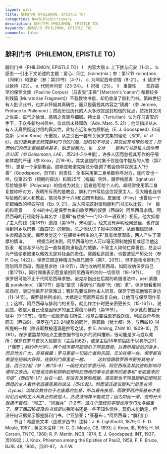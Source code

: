 ```yaml
---
layout: wiki
title: 腓利门书（PHILEMON, EPISTLE TO）
categories: NewBibleDictionary
description: 腓利门书（PHILEMON, EPISTLE TO）
keywords: 腓利门书（PHILEMON, EPISTLE TO）
comments: false
---
```


## 腓利门书（PHILEMON, EPISTLE TO）



腓利门书（PHILEMON, EPISTLE TO）
Ⅰ　内容大纲
a. 上下款与问安（1-3）。
b. 感恩──引出下文论述的主题：爱心、同工（koino{nia；参：第17节 koino{nos 〔同伴〕）和更新（参：第20节）（4-7）。
c. 为阿尼西母求情（8-21）。
d. 请求予以款待（22）。
e. 代同伴问安（23-24）。
f. 祝福（25）。
Ⅱ　重要性
　　现存最早的保罗文集（Pauline Corpus）（马吉安“正典” [Marcion's 'canon'] 和穆拉多利残篇 [Muratorian Fragment]）不载教牧书信，却仍收录了腓利门书。第四世纪有人批评此书，也并非怀疑其真确性，而只是藐视其内容之“琐屑”（参 Jerome, Preface to Philemon）；然而历世历代的人大多欣赏这封短信的优点，赞扬其文词之优美、语气之恰当、感情之真挚与细腻。特土良（Tertullian）认为在马吉安的手下，于众多新约书信中，仅此信未经窜改（Adv.
Marc. 5. 21）；他又指出从未有人认真质疑这封信的真实性。此特点近年来为顾斯庇（E. J. Goodspeed）和诺克斯（John Knox）所重视，从之引出一套有关保罗文集的理论（*保罗，III. d. ii）。他们重新激发研究腓利门书的兴趣，固然功不可没；其说也有可取的地方；然而他们的历史重绘疑点甚多，缺乏说服力。
Ⅲ　文体
　　腓利门书是私人信件而非公函（参 Deissmann, LAE，页234-5与*书信），许多人因而忽视其写作的仔细和体裁的严谨（参 Knox，页18-9）。其实这信的对象不仅是信中提及的人物（第2节），更是一个家庭教会。顾斯庇和诺克斯过分强调了教会劝导奴隶主人“行善”（Goodspeed，页118）的责任：全书采用第二身单数称呼对方，连问安也一样，仅第22节（预期的探访）和第25节（祝福）例外，跟伊格那丢（Ignatius）写给坡旅甲（Polycarp）的信成为对比；后者是写给个人的，却经常使用第二身复数称呼对方，表明所斥责的是教会。腓利门书写给这位奴隶主人，但大概也连带写给他的家人和教会，情况与罗十六5和西四15相似。皮里纽（Pliny）也曾给一个犯错悔改的释奴写信（Ep.
9. 21），后人常把这封信和腓利门书加以比较。
Ⅳ　目的和背景
　　全书的中心是保罗为来自歌罗西的奴隶（西四9）阿尼西母求情。阿尼西母的行径刚好与其名字（意即“有益处”──门10-11一语双关）相反。他大抵偷了主人的钱（第18节）逃跑（第15节，未明言）。经文没有声明经何途径，也许是得到同乡以巴弗（西四12）的帮助，总之他认识了狱中的保罗，从而相信耶稣，生命彻底改变。保罗发觉这个“在捆锁中所生的儿子”具有优厚潜质，两人产生了深厚的情谊。
　　根据当时法例，阿尼西母的主人可以毫无限制地报复或惩治他这奴隶：希腊与罗马社会一直存着奴隶叛乱的威胁，不管主人如何仁厚善良，总会以为严惩偷走奴隶以儆效尤是对社会的责任。窝藏私逃奴隶，也要遭受严厉处分（参 P. Oxy. 1422）。保罗正因这种情况为弟兄调停（第7、20节），但不是命令腓利门饶恕阿尼西母，而是恳求他（8-9节），请他收纳阿尼西母，如同收纳保罗自己（第17节），同时郑重表示愿意承担阿尼西母所欠的一切债项（18-19节）。
　　但保罗很可能不止于代阿尼西母求恕。诺克斯指出在后期的希腊语法中，peri 紧跟着 parakaleo{ （第10节）是指“要求（得到他）”而非“代（他）求”。保罗很看重阿尼西母，眼见他离开非常难过；若非先要征得他主人同意，保罗宁愿把他留在身边（11-14节）。保罗最终所求的，大抵是让阿尼西母恢复自由，让他可与保罗同作圣工；这样，阿尼西母与腓利门的关系，就比作主仆时更亲密更长久（15-16节）。说到底，收信人自己也是因保罗的圣工得信耶稣的（第19节）。
　　保罗此刻被囚于狱中（9-10节）。情形一如歌罗西书所说：推基古要往歌罗西送信，阿尼西母与他同去（西四9）。保罗在门23-24提及的同伴，除耶数（犹士都）外，与西四10-14所提的一样（除非耶数被遗漏是抄写之误，参 E. Amling, ZNW 10, 1909-10，页261）。保罗遭监禁的地点主要依据书信以外的资料推断，很可能是罗马或以弗所：保罗在罗马首次入狱那次（主后约62），或是主后55年前后囚于以弗所之时（*保罗；*新约年代学）。两个城市都可能吸引了阿尼西母。以弗所接近他的故乡，而且地方广大，容易躲藏；罗马更是一切逃亡者的乐园。无论在哪一处，保罗都有希望在短期内获释，往腓利门那里走一趟。
　　这封信跟歌罗西书更有其他关连。西三22起（参：弗六5-9）一段经文的字里行间，阿尼西母及其前途的影响可谓呼之欲出。可是诺克斯和顾斯庇把阿尼西母的事与亚基布的差事和“老底嘉来的书信”（西四16-17）扯在一起，却没有足够的根据。诺克斯也不同意顾斯庇把阿尼西母的主人看作老底嘉居民的说法（页40起）。然而诺氏提议腓利门是里古河（Lycus）流域众教会位于老底嘉的监督，所以最先接信，而歌罗西的亚基布才是阿尼西母的主人和真正的收信人，此说法同样不能成立；因为如此一来，信的开头就极不自然，“同工”、“同当兵”（1-2节）这几个笼统的字眼也得专门化与偏重了。至于西四16提及的书信是*以弗所书还是一些不知名信件，现仍未能确定，但没任何证据显示那是腓利门书。（*亚腓亚；*亚基布；*阿尼西母；*腓利门）
　　书目：希腊原文本（连歌罗西书）注释：J. B. Lightfoot3, 1879; C.
F. D. Moule, 1957；英文本注释：H. C. G. Moule, CB, 1893; J. Knox, IB,
1955; H. M. Carson, TNTC, 1960; R. P.
Martin, NCB, 1974; E. J. Goodspeed, INT, 1937，页109起；J. Knox, Philemon among the Epistles of Paul2,
1959; F. F. Bruce, BJRL 48, 1965，页81-97。
A.F.W.




